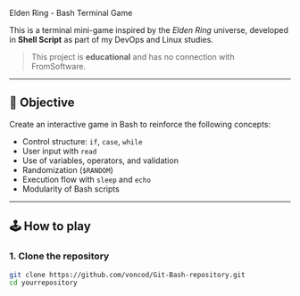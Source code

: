Elden Ring - Bash Terminal Game

This is a terminal mini-game inspired by the *Elden Ring* universe, developed in **Shell Script** as part of my DevOps and Linux studies.

> This project is **educational** and has no connection with FromSoftware.

---

## 🎯 Objective

Create an interactive game in Bash to reinforce the following concepts:

- Control structure: `if`, `case`, `while`
- User input with `read`
- Use of variables, operators, and validation
- Randomization (`$RANDOM`)
- Execution flow with `sleep` and `echo`
- Modularity of Bash scripts

---

## 🕹️ How to play

### 1. Clone the repository

```bash
git clone https://github.com/voncod/Git-Bash-repository.git
cd yourrepository

